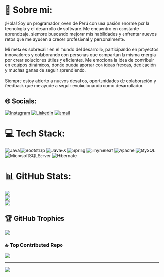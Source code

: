 # 💫 Sobre mi:
¡Hola! Soy un programador joven de Perú con una pasión enorme por la tecnología y el desarrollo de software. Me encuentro en constante aprendizaje, siempre buscando mejorar mis habilidades y enfrentar nuevos retos que me ayuden a crecer profesional y personalmente.<br><br>Mi meta es sobresalir en el mundo del desarrollo, participando en proyectos innovadores y colaborando con personas que compartan la misma energía por crear soluciones útiles y eficientes. Me emociona la idea de contribuir en equipos dinámicos, donde pueda aportar con ideas frescas, dedicación y muchas ganas de seguir aprendiendo.<br><br>Siempre estoy abierto a nuevos desafíos, oportunidades de colaboración y feedback que me ayude a seguir evolucionando como desarrollador.


## 🌐 Socials:
[![Instagram](https://img.shields.io/badge/Instagram-%23E4405F.svg?logo=Instagram&logoColor=white)](https://instagram.com/joahancito456) [![LinkedIn](https://img.shields.io/badge/LinkedIn-%230077B5.svg?logo=linkedin&logoColor=white)](https://linkedin.com/in/joahan-carlo-nuñez-soto) [![email](https://img.shields.io/badge/Email-D14836?logo=gmail&logoColor=white)](mailto:joahan_456@outlook.com) 

# 💻 Tech Stack:
![Java](https://img.shields.io/badge/java-%23ED8B00.svg?style=for-the-badge&logo=openjdk&logoColor=white) ![Bootstrap](https://img.shields.io/badge/bootstrap-%238511FA.svg?style=for-the-badge&logo=bootstrap&logoColor=white) ![JavaFX](https://img.shields.io/badge/javafx-%23FF0000.svg?style=for-the-badge&logo=javafx&logoColor=white) ![Spring](https://img.shields.io/badge/spring-%236DB33F.svg?style=for-the-badge&logo=spring&logoColor=white) ![Thymeleaf](https://img.shields.io/badge/Thymeleaf-%23005C0F.svg?style=for-the-badge&logo=Thymeleaf&logoColor=white) ![Apache](https://img.shields.io/badge/apache-%23D42029.svg?style=for-the-badge&logo=apache&logoColor=white) ![MySQL](https://img.shields.io/badge/mysql-4479A1.svg?style=for-the-badge&logo=mysql&logoColor=white) ![MicrosoftSQLServer](https://img.shields.io/badge/Microsoft%20SQL%20Server-CC2927?style=for-the-badge&logo=microsoft%20sql%20server&logoColor=white) ![Hibernate](https://img.shields.io/badge/Hibernate-59666C?style=for-the-badge&logo=Hibernate&logoColor=white)
# 📊 GitHub Stats:
![](https://github-readme-stats.vercel.app/api?username=Joahan&theme=tokyonight&hide_border=false&include_all_commits=false&count_private=false)<br/>
![](https://nirzak-streak-stats.vercel.app/?user=Joahan&theme=tokyonight&hide_border=false)<br/>
![](https://github-readme-stats.vercel.app/api/top-langs/?username=Joahan&theme=tokyonight&hide_border=false&include_all_commits=false&count_private=false&layout=compact)

## 🏆 GitHub Trophies
![](https://github-profile-trophy.vercel.app/?username=Joahan&theme=nord&no-frame=false&no-bg=true&margin-w=4)

### 🔝 Top Contributed Repo
![](https://github-contributor-stats.vercel.app/api?username=Joahan&limit=5&theme=dark&combine_all_yearly_contributions=true)

---
[![](https://visitcount.itsvg.in/api?id=Joahan&icon=0&color=0)](https://visitcount.itsvg.in)

<!-- Proudly created with GPRM ( https://gprm.itsvg.in ) -->

